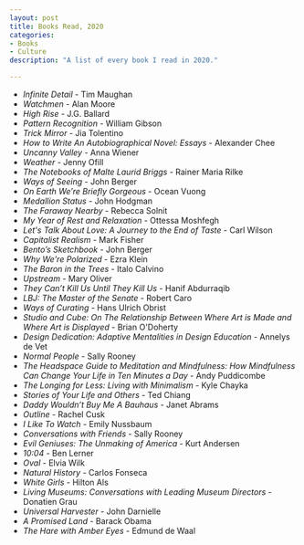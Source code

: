 ```yaml
---
layout: post
title: Books Read, 2020
categories:
- Books
- Culture
description: "A list of every book I read in 2020."

---
```


* _Infinite Detail_ - Tim Maughan
* _Watchmen_ - Alan Moore
* _High Rise_ - J.G. Ballard
* _Pattern Recognition_ - William Gibson
* _Trick Mirror_ - Jia Tolentino
* _How to Write An Autobiographical Novel: Essays_ - Alexander Chee
* _Uncanny Valley_ - Anna Wiener
* _Weather_ - Jenny Ofill
* _The Notebooks of Malte Laurid Briggs_ - Rainer Maria Rilke
* _Ways of Seeing_ - John Berger
* _On Earth We’re Briefly Gorgeous_ - Ocean Vuong
* _Medallion Status_ - John Hodgman
* _The Faraway Nearby_ - Rebecca Solnit
* _My Year of Rest and Relaxation_ - Ottessa Moshfegh
* _Let's Talk About Love: A Journey to the End of Taste_ - Carl Wilson
* _Capitalist Realism_ - Mark Fisher
* _Bento’s Sketchbook_ - John Berger
* _Why We're Polarized_ - Ezra Klein
* _The Baron in the Trees_ - Italo Calvino
* _Upstream_ - Mary Oliver
* _They Can’t Kill Us Until They Kill Us_ - Hanif Abdurraqib
* _LBJ: The Master of the Senate_ - Robert Caro
* _Ways of Curating_ - Hans Ulrich Obrist
* _Studio and Cube: On The Relationship Between Where Art is Made and Where Art is Displayed_ - Brian O'Doherty
* _Design Dedication: Adaptive Mentalities in Design Education_ - Annelys de Vet
* _Normal People_ - Sally Rooney
* _The Headspace Guide to Meditation and Mindfulness: How Mindfulness Can Change Your Life in Ten Minutes a Day_ - Andy Puddicombe
* _The Longing for Less: Living with Minimalism_ - Kyle Chayka
* _Stories of Your Life and Others_ - Ted Chiang
* _Daddy Wouldn’t Buy Me A Bauhaus_ - Janet Abrams
* _Outline_ - Rachel Cusk
* _I Like To Watch_ - Emily Nussbaum
* _Conversations with Friends_ - Sally Rooney
* _Evil Geniuses: The Unmaking of America_ - Kurt Andersen
* _10:04_ - Ben Lerner
* _Oval_ - Elvia Wilk
* _Natural History_ - Carlos Fonseca
* _White Girls_ - Hilton Als
* _Living Museums: Conversations with Leading Museum Directors_ - Donatien Grau
* _Universal Harvester_ - John Darnielle
* _A Promised Land_ - Barack Obama
* _The Hare with Amber Eyes_ - Edmund de Waal
